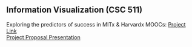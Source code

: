 ## Information Visualization (CSC 511)

Exploring the predictors of success in MITx & Harvardx MOOCs: [Project Link](http://clebeuf.github.io/MOOCs-InfoVis/)   
[Project Proposal Presentation](https://docs.google.com/presentation/d/1t6CxHb_9LPSXszPvpevPvpQYSgzg_WmRwl28jA1XsnI/edit?usp=sharing)
